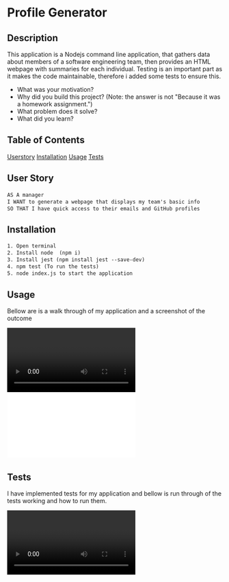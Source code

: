 # Profile Generator

## Description
This application is a Nodejs command line application, that gathers data about members of a software engineering team, then provides an HTML webpage with summaries for each individual. Testing is an important part as it makes the code maintainable, therefore i added some tests to ensure this.

- What was your motivation?
- Why did you build this project? (Note: the answer is not "Because it was a homework assignment.")
- What problem does it solve?
- What did you learn?
 
## Table of Contents
[Userstory](#userStory)
[Installation](#installation)
[Usage](#usage)
[Tests](#tesrs)
## User Story
```
AS A manager
I WANT to generate a webpage that displays my team's basic info
SO THAT I have quick access to their emails and GitHub profiles
```
## Installation
```
1. Open terminal 
2. Install node  (npm i)
3. Install jest (npm install jest --save-dev)
4. npm test (To run the tests)
5. node index.js to start the application 

```
## Usage

Bellow are is a walk through of my application and a screenshot of the outcome

![alt text](assets/demo2.webm)   
![alt text](assets/screenshot.pdf) 

## Tests

I have implemented tests for my application and bellow is run through of the tests working and how to run them.

![alt text](assets/demo1.webm)
